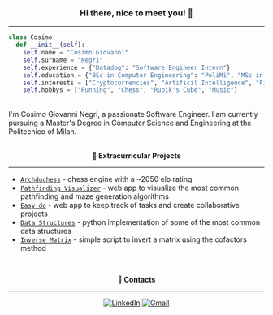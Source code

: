 <h3 align="center"> <b>Hi there, nice to meet you! 👋</b> </h3>

---

```python
class Cosimo:
  def __init__(self):
    self.name = "Cosimo Giovanni"
    self.surname = "Negri"
    self.experience = {"Datadog": "Software Engineer Intern"}
    self.education = {"BSc in Computer Engineering": "PoliMi", "MSc in Computer Science and Engineering": "PoliMi"}
    self.interests = ["Cryptocurrencies", "Artificil Intelligence", "Finance"]
    self.hobbys = ["Running", "Chess", "Rubik's Cube", "Music"]
```

<br />
I'm Cosimo Giovanni Negri, a passionate Software Engineer. I am currently pursuing a Master's Degree in Computer Science and Engineering at the Politecnico of Milan.

<br />
<br />
<p align="center"> <b>🔨 Extracurricular Projects</b> </p>

---

- [`Archduchess`](https://github.com/cosimonegri/Archduchess) - chess engine with a ~2050 elo rating
- [`Pathfinding Visualizer`](https://github.com/cosimonegri/pathfinding-visualizer) - web app to visualize the most common pathfinding and maze generation algorithms
- [`Easy.do`](https://github.com/cosimonegri/easy-do) - web app to keep track of tasks and create collaborative projects
- [`Data Structures`](https://github.com/cosimonegri/data-structures) - python implementation of some of the most common data structures
- [`Inverse Matrix`](https://github.com/cosimonegri/inverse-matrix) - simple script to invert a matrix using the cofactors method

<br />
<p align="center"> <b>📢 Contacts</b> </p>

---

<div align=center>

[![LinkedIn](https://img.shields.io/badge/linkedin-%230077B5.svg?style=for-the-badge&logo=linkedin&logoColor=white)](https://www.linkedin.com/in/cosimogiovanninegri)
[![Gmail](https://img.shields.io/badge/Gmail-D14836?style=for-the-badge&logo=gmail&logoColor=white)](mailto:cosimogiovanni@gmail.com)

<div>
